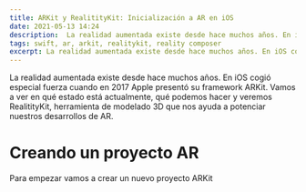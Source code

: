 ```yaml
---
title: ARKit y RealitityKit: Inicialización a AR en iOS
date: 2021-05-13 14:24
description:  La realidad aumentada existe desde hace muchos años. En iOS cogió especial fuerza cuando en 2017 Apple presentó su framework ARKit. Vamos a ver en qué estado está actualmente, qué podemos hacer y veremos RealitityKit, herramienta de modelado 3D que nos ayuda a potenciar nuestros desarrollos de AR.
tags: swift, ar, arkit, realitykit, reality composer
excerpt: La realidad aumentada existe desde hace muchos años. En iOS cogió especial fuerza cuando en 2017 Apple presentó su framework ARKit. Vamos a ver en qué estado está actualmente, qué podemos hacer y veremos RealitityKit, herramienta de modelado 3D que nos ayuda a potenciar nuestros desarrollos de AR.
---
```

La realidad aumentada existe desde hace muchos años. En iOS cogió especial fuerza cuando en 2017 Apple presentó su framework ARKit. Vamos a ver en qué estado está actualmente, qué podemos hacer y veremos RealitityKit, herramienta de modelado 3D que nos ayuda a potenciar nuestros desarrollos de AR.

# Creando un proyecto AR

Para empezar vamos a crear un nuevo proyecto ARKit
